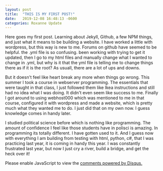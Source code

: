 ```yaml
---
layout: post
title:  "THIS IS MY FIRST POST!"
date:   2019-12-08 16:48:13 -0600
categories: Roxanne Update
---
```


Here goes my first post. Learning about Jekyll, Github, a few NPM things, and just what it means to be building a website. I have worked a little with wordpress, but this way is new to me. Forums on github have seemed to be helpful. the .yml file is so confusing. been working with trying to get it updated, then I go to my html files and manually change what I wanted to change in .yml, but why is it that the yml file is telling me to change things there as if it is the root? As usuall, there are a lot of ups and downs.

But it doesn't feel like heart break any more when things go wrong. This summer I took a course in webserver programming. The essentials that were taught in that class, I just followed them like Ikea instructions and still had no idea what I was doing. It didn't even seem like success to me. Finally I got around to using webhost000 which was mentioned to me in that course, configured it with wordpress and made a website, which is pretty much what they wanted me to do. I just did that on my own now. I guess knowledge comes in handy later.

I studied political science before which is nothing like programming. The amount of confidence I feel like those students have in polisci is amazing. In programming its totally different. I have gotten used to it. And I guess now with everything I am building from testing with html, python, c#, that I was practicing last year, it is coming in handy this year. I was constantly frustrated last year, but now I just cry a river, build a bridge, and get the heck over it!

<div id="disqus_thread"></div>
<script>

/**
*  RECOMMENDED CONFIGURATION VARIABLES: EDIT AND UNCOMMENT THE SECTION BELOW TO INSERT DYNAMIC VALUES FROM YOUR PLATFORM OR CMS.
*  LEARN WHY DEFINING THESE VARIABLES IS IMPORTANT: https://disqus.com/admin/universalcode/#configuration-variables*/
/*
var disqus_config = function () {
this.page.url = PAGE_URL;  // Replace PAGE_URL with your page's canonical URL variable
this.page.identifier = PAGE_IDENTIFIER; // Replace PAGE_IDENTIFIER with your page's unique identifier variable
};
*/
(function() { // DON'T EDIT BELOW THIS LINE
var d = document, s = d.createElement('script');
s.src = 'https://roxacho-github-io-2.disqus.com/embed.js';
s.setAttribute('data-timestamp', +new Date());
(d.head || d.body).appendChild(s);
})();
</script>
<noscript>Please enable JavaScript to view the <a href="https://disqus.com/?ref_noscript">comments powered by Disqus.</a></noscript>